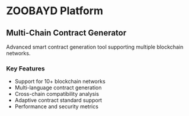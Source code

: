 # ZOOBAYD Platform

## Multi-Chain Contract Generator
Advanced smart contract generation tool supporting multiple blockchain networks.

### Key Features
- Support for 10+ blockchain networks
- Multi-language contract generation
- Cross-chain compatibility analysis
- Adaptive contract standard support
- Performance and security metrics